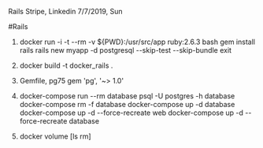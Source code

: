 Rails Stripe, Linkedin
7/7/2019, Sun

#Rails
1. docker run -i -t --rm -v ${PWD}:/usr/src/app ruby:2.6.3 bash
   gem install rails
   rails new myapp -d postgresql --skip-test --skip-bundle
   exit
2. docker build -t docker_rails .

3. Gemfile, pg75 
	gem 'pg', '~> 1.0'
    
4. docker-compose run --rm database psql -U postgres -h database
   docker-compose rm -f database
   docker-compose up -d database
   docker-compose up -d --force-recreate web
   docker-compose up -d --force-recreate database
   
5. docker volume [ls rm]
